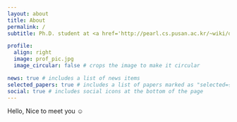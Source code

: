 ```yaml
---
layout: about
title: About
permalink: /
subtitle: Ph.D. student at <a href='http://pearl.cs.pusan.ac.kr/~wiki/doku.php'>ALgorithm & Data Engineering Lab.</a> in <a href='https://pusan.ac.kr/eng/Main.do'>Pusan National University</a>.

profile:
  align: right
  image: prof_pic.jpg
  image_circular: false # crops the image to make it circular

news: true # includes a list of news items
selected_papers: true # includes a list of papers marked as "selected={true}"
social: true # includes social icons at the bottom of the page
---
```


Hello, Nice to meet you :relaxed:
